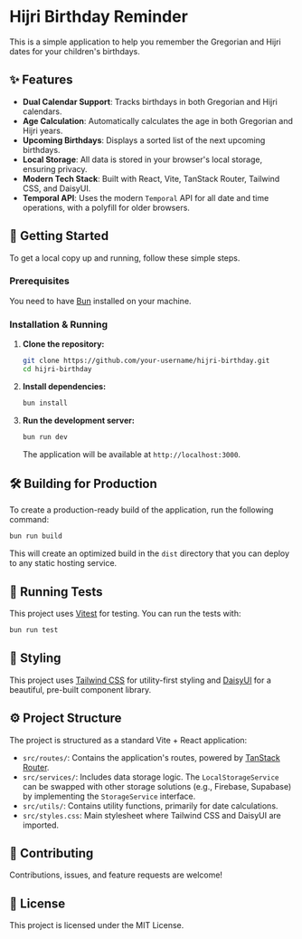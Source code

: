 # Hijri Birthday Reminder

This is a simple application to help you remember the Gregorian and Hijri dates for your children's birthdays.

## ✨ Features

- **Dual Calendar Support**: Tracks birthdays in both Gregorian and Hijri calendars.
- **Age Calculation**: Automatically calculates the age in both Gregorian and Hijri years.
- **Upcoming Birthdays**: Displays a sorted list of the next upcoming birthdays.
- **Local Storage**: All data is stored in your browser's local storage, ensuring privacy.
- **Modern Tech Stack**: Built with React, Vite, TanStack Router, Tailwind CSS, and DaisyUI.
- **Temporal API**: Uses the modern `Temporal` API for all date and time operations, with a polyfill for older browsers.

## 🚀 Getting Started

To get a local copy up and running, follow these simple steps.

### Prerequisites

You need to have [Bun](https://bun.sh/) installed on your machine.

### Installation & Running

1.  **Clone the repository:**

    ```sh
    git clone https://github.com/your-username/hijri-birthday.git
    cd hijri-birthday
    ```

2.  **Install dependencies:**

    ```sh
    bun install
    ```

3.  **Run the development server:**

    ```sh
    bun run dev
    ```

    The application will be available at `http://localhost:3000`.

## 🛠️ Building for Production

To create a production-ready build of the application, run the following command:

```sh
bun run build
```

This will create an optimized build in the `dist` directory that you can deploy to any static hosting service.

## 🧪 Running Tests

This project uses [Vitest](https://vitest.dev/) for testing. You can run the tests with:

```sh
bun run test
```

## 🎨 Styling

This project uses [Tailwind CSS](https://tailwindcss.com/) for utility-first styling and [DaisyUI](https://daisyui.com/) for a beautiful, pre-built component library.

## ⚙️ Project Structure

The project is structured as a standard Vite + React application:

- `src/routes/`: Contains the application's routes, powered by [TanStack Router](https://tanstack.com/router).
- `src/services/`: Includes data storage logic. The `LocalStorageService` can be swapped with other storage solutions (e.g., Firebase, Supabase) by implementing the `StorageService` interface.
- `src/utils/`: Contains utility functions, primarily for date calculations.
- `src/styles.css`: Main stylesheet where Tailwind CSS and DaisyUI are imported.

## 🤝 Contributing

Contributions, issues, and feature requests are welcome!

## 📄 License

This project is licensed under the MIT License.
